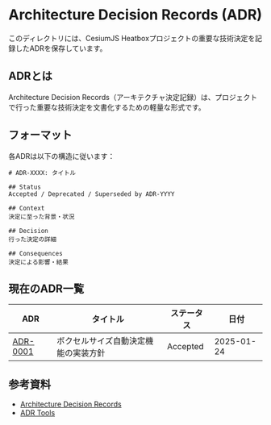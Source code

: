 # Architecture Decision Records (ADR)

このディレクトリには、CesiumJS Heatboxプロジェクトの重要な技術決定を記録したADRを保存しています。

## ADRとは

Architecture Decision Records（アーキテクチャ決定記録）は、プロジェクトで行った重要な技術決定を文書化するための軽量な形式です。

## フォーマット

各ADRは以下の構造に従います：

```
# ADR-XXXX: タイトル

## Status
Accepted / Deprecated / Superseded by ADR-YYYY

## Context
決定に至った背景・状況

## Decision
行った決定の詳細

## Consequences
決定による影響・結果
```

## 現在のADR一覧

| ADR | タイトル | ステータス | 日付 |
|-----|----------|------------|------|
| [ADR-0001](ADR-0001-auto-voxel-size-implementation.md) | ボクセルサイズ自動決定機能の実装方針 | Accepted | 2025-01-24 |

## 参考資料

- [Architecture Decision Records](https://adr.github.io/)
- [ADR Tools](https://github.com/npryce/adr-tools)

